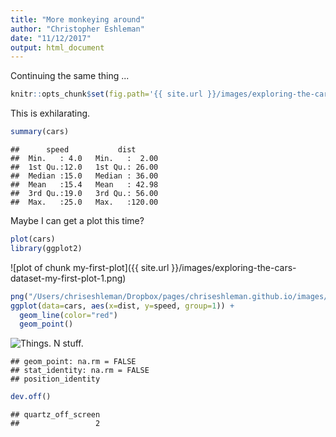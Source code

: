 ```yaml
---
title: "More monkeying around"
author: "Christopher Eshleman"
date: "11/12/2017"
output: html_document
---
```


Continuing the same thing ...


```r
knitr::opts_chunk$set(fig.path='{{ site.url }}/images/exploring-the-cars-dataset-')
```

This is exhilarating. 


```r
summary(cars)
```

```
##      speed           dist       
##  Min.   : 4.0   Min.   :  2.00  
##  1st Qu.:12.0   1st Qu.: 26.00  
##  Median :15.0   Median : 36.00  
##  Mean   :15.4   Mean   : 42.98  
##  3rd Qu.:19.0   3rd Qu.: 56.00  
##  Max.   :25.0   Max.   :120.00
```

Maybe I can get a plot this time? 


```r
plot(cars)
library(ggplot2) 
```

![plot of chunk my-first-plot]({{ site.url }}/images/exploring-the-cars-dataset-my-first-plot-1.png)

```r
png("/Users/chriseshleman/Dropbox/pages/chriseshleman.github.io/images/samplepic.png", width = 500, height = 300)
ggplot(data=cars, aes(x=dist, y=speed, group=1)) + 
  geom_line(color="red") 
  geom_point() 
```

![Things. N stuff.]({{site.baseurl}}/images/samplepic.png)

```
## geom_point: na.rm = FALSE
## stat_identity: na.rm = FALSE
## position_identity
```

```r
dev.off()   
```

```
## quartz_off_screen 
##                 2
```
